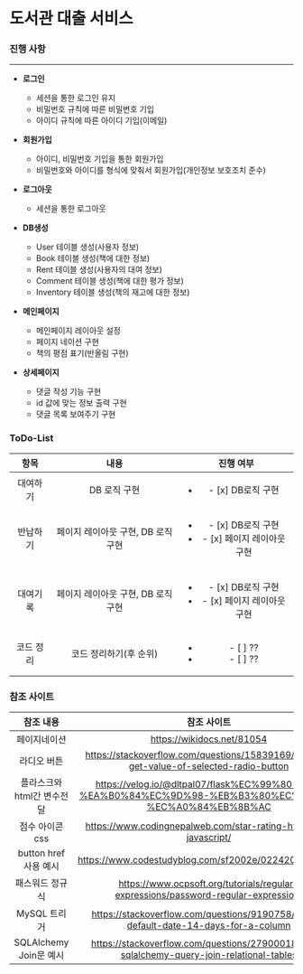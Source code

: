 # 도서관 대출 서비스


### 진행 사항

---
- **로그인**
    - 세션을 통한 로그인 유지
    - 비밀번호 규칙에 따른 비밀번호 기입
    - 아이디 규칙에 따른 아이디 기입(이메일)<br/>
    
- **회원가입**
    - 아이디, 비밀번호 기입을 통한 회원가입
    - 비밀번호와 아이디를 형식에 맞춰서 회원가입(개인정보 보호조치 준수)<br/>

- **로그아웃**
    - 세션을 통한 로그아웃<br/>

- **DB생성**
    - User 테이블 생성(사용자 정보)
    - Book 테이블 생성(책에 대한 정보)
    - Rent 테이블 생성(사용자의 대여 정보)
    - Comment 테이블 생성(책에 대한 평가 정보)
    - Inventory 테이블 생성(책의 재고에 대한 정보)<br/>

- **메인페이지**
    - 메인페이지 레이아웃 설정
    - 페이지 네이션 구현
    - 책의 평점 표기(반올림 구현)<br/>

- **상세페이지**
    - 댓글 작성 기능 구현
    - id 값에 맞는 정보 출력 구현
    - 댓글 목록 보여주기 구현<br/>


### ToDo-List
| 항목                    |내용                                | 진행 여부                                                               |
|:-----------------------:|:----------------------------------:|:-----------------------------------------------------------------------:|
|대여하기                 | DB 로직 구현                       | <ul><li> - [x] DB로직 구현</li>                                    </ul>|
|반납하기                 | 페이지 레이아웃 구현, DB 로직 구현 | <ul><li> - [x] DB로직 구현</li><li> - [x] 페이지 레이아웃 구현</li></ul>|
|대여기록                 | 페이지 레이아웃 구현, DB 로직 구현 | <ul><li> - [x] DB로직 구현</li><li> - [x] 페이지 레이아웃 구현</li></ul>|
|코드 정리                | 코드 정리하기(후 순위)             | <ul><li> - [ ]  ??</li><li> - [ ] ?? </li></ul>                         |


### 참조 사이트
|참조 내용                |참조 사이트                                                                                            |
|:-----------------------:|:-----------------------------------------------------------------------------------------------------:|
|페이지네이션             |https://wikidocs.net/81054                                                                             |
|라디오 버튼              |https://stackoverflow.com/questions/15839169/how-to-get-value-of-selected-radio-button                 |
|플라스크와html간 변수전달|https://velog.io/@dltpal07/flask%EC%99%80-html-%EA%B0%84%EC%9D%98-%EB%B3%80%EC%88%98-%EC%A0%84%EB%8B%AC|
| 점수 아이콘 css         |https://www.codingnepalweb.com/star-rating-html-css-javascript/                                        |
| button href 사용 예시   |https://www.codestudyblog.com/sf2002e/0224200636.html                                                  |
| 패스워드 정규식         |https://www.ocpsoft.org/tutorials/regular-expressions/password-regular-expression/                     |
| MySQL 트리거            |https://stackoverflow.com/questions/9190758/mysql-default-date-14-days-for-a-column                    |
| SQLAlchemy Join문 예시  |https://stackoverflow.com/questions/27900018/flask-sqlalchemy-query-join-relational-tables             |